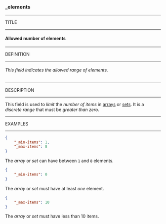 ### _elements



------
TITLE

------

#### Allowed number of elements



------
DEFINITION

------

###### This field indicates the allowed range of elements.



------
DESCRIPTION

------

This field is used to *limit* the *number of items* in [arrays](_type_array) or [sets](_type_set). It is a *discrete range* that must be *greater than zero*.



------
EXAMPLES

------

```json
{
	"_min-items": 1,
	"_max-items": 8
}
```

The *array* or *set* can have between `1` and `8` elements.

```json
{
	"_min-items": 0
}
```

The *array* or *set* must have at least *one* element.

```json
{
	"_max-items": 10
}
```

The *array* or *set* must have less than 10 items.